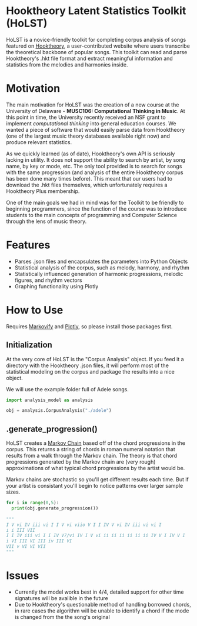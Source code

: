 # Hooktheory Latent Statistics Toolkit (HoLST)
HoLST is a novice-friendly toolkit for completing corpus analysis of songs featured on [Hooktheory](https://www.hooktheory.com/site), a user-contributed website where users transcribe the theoretical backbone of popular songs. This toolkit can read and parse Hooktheory's .hkt file format and extract meaningful information and statistics from the melodies and harmonies inside.

# Motivation
The main motivation for HoLST was the creation of a new course at the University of Delaware - **MUSC106: Computational Thinking in Music**. At this point in time, the University recently received an NSF grant to implement *computational thinking* into general education courses. We wanted a piece of software that would easily parse data from Hooktheory (one of the largest music theory databases available right now) and produce relevant statistics.

As we quickly learned (as of date), Hooktheory's own API is seriously lacking in utility. It does not support the ability to search by artist, by song name, by key or mode, etc. The only tool provided is to search for songs with the same progression (and analysis of the entire Hooktheory corpus has been done many times before). This meant that our users had to download the .hkt files themselves, which unfortunately requires a Hooktheory Plus membership.

One of the main goals we had in mind was for the Toolkit to be friendly to beginning programmers, since the function of the course was to introduce students to the main concepts of programming and Computer Science through the lens of music theory.

# Features
* Parses .json files and encapsulates the parameters into Python Objects
* Statistical analysis of the corpus, such as melody, harmony, and rhythm
* Statistically influenced generation of harmonic progressions, melodic figures, and rhythm vectors
* Graphing functionality using Plotly

# How to Use
Requires [Markovify](https://github.com/jsvine/markovify) and [Plotly](https://github.com/plotly/plotly.py), so please install those packages first.

## Initialization

At the very core of HoLST is the "Corpus Analysis" object. If you feed it a directory with the Hooktheory .json files, it will perform most of the statistical modeling on the corpus and package the results into a nice object.

We will use the example folder full of Adele songs.

```python
import analysis_model as analysis

obj = analysis.CorpusAnalysis("./adele")
```

## .generate_progression()
HoLST creates a [Markov Chain](https://en.wikipedia.org/wiki/Markov_chain) based off of the chord progressions in the corpus. This returns a string of chords in roman numeral notation that results from a walk through the Markov chain. The theory is that chord progressions generated by the Markov chain are (very rough) approximations of what typical chord progressions by the artist would be.

Markov chains are stochastic so you'll get different results each time. But if your artist is consistant you'll begin to notice patterns over larger sample sizes.

```python
for i in range(0,5):
  print(obj.generate_progression())
  
"""
I V vi IV iii vi I I V vi viio V I I IV V vi IV iii vi vi I
i i III VII
I I IV iii vi I I IV V7/vi IV I V vi ii ii ii ii ii ii IV V I IV V I
i VI III VI III iv III VI
VII v VI VI VII
"""
```

# Issues
* Currently the model works best in 4/4, detailed support for other time signatures will be avalible in the future
* Due to Hooktheory's questionable method of handling borrowed chords, in rare cases the algorithm will be unable to identify a chord if the mode is changed from the the song's original
